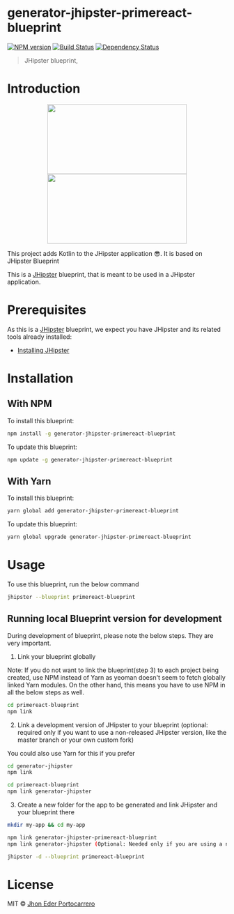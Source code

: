 # generator-jhipster-primereact-blueprint
[![NPM version][npm-image]][npm-url] [![Build Status][travis-image]][travis-url] [![Dependency Status][daviddm-image]][daviddm-url]
> JHipster blueprint, 

# Introduction
<div align="center">
		<img width="320" height="160" src="https://github.com/jeportc82/jhipster-primereact-blueprint/blob/master/jhipster-logo.png">
        <img width="320" height="160" src="https://github.com/jeportc82/jhipster-primereact-blueprint/blob/master/primereact-logo.png">
</div>

This project adds Kotlin to the JHipster application 😎. It is based on JHipster Blueprint

This is a [JHipster](https://www.jhipster.tech/) blueprint, that is meant to be used in a JHipster application.




# Prerequisites

As this is a [JHipster](https://www.jhipster.tech/) blueprint, we expect you have JHipster and its related tools already installed:

- [Installing JHipster](https://www.jhipster.tech/installation/)

# Installation

## With NPM

To install this blueprint:

```bash
npm install -g generator-jhipster-primereact-blueprint
```

To update this blueprint:

```bash
npm update -g generator-jhipster-primereact-blueprint
```

## With Yarn

To install this blueprint:

```bash
yarn global add generator-jhipster-primereact-blueprint
```

To update this blueprint:

```bash
yarn global upgrade generator-jhipster-primereact-blueprint
```

# Usage

To use this blueprint, run the below command

```bash
jhipster --blueprint primereact-blueprint
```


## Running local Blueprint version for development

During development of blueprint, please note the below steps. They are very important.

1. Link your blueprint globally 

Note: If you do not want to link the blueprint(step 3) to each project being created, use NPM instead of Yarn as yeoman doesn't seem to fetch globally linked Yarn modules. On the other hand, this means you have to use NPM in all the below steps as well.

```bash
cd primereact-blueprint
npm link
```

2. Link a development version of JHipster to your blueprint (optional: required only if you want to use a non-released JHipster version, like the master branch or your own custom fork)

You could also use Yarn for this if you prefer

```bash
cd generator-jhipster
npm link

cd primereact-blueprint
npm link generator-jhipster
```

3. Create a new folder for the app to be generated and link JHipster and your blueprint there

```bash
mkdir my-app && cd my-app

npm link generator-jhipster-primereact-blueprint
npm link generator-jhipster (Optional: Needed only if you are using a non-released JHipster version)

jhipster -d --blueprint primereact-blueprint

```

# License

MIT © [Jhon Eder Portocarrero]()


[npm-image]: https://img.shields.io/npm/v/generator-jhipster-primereact-blueprint.svg
[npm-url]: https://npmjs.org/package/generator-jhipster-primereact-blueprint
[travis-image]: https://travis-ci.org/jeportc82/generator-jhipster-primereact-blueprint.svg?branch=master
[travis-url]: https://travis-ci.org/jeportc82/generator-jhipster-primereact-blueprint
[daviddm-image]: https://david-dm.org/jeportc82/generator-jhipster-primereact-blueprint.svg?theme=shields.io
[daviddm-url]: https://david-dm.org/jeportc82/generator-jhipster-primereact-blueprint
